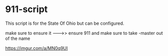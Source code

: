 # 911-script

This script is for the State Of Ohio but can be configured.

make sure to ensure it --->>
ensure 911
and make sure to take -master out of the name

https://imgur.com/a/MN0q9UI
